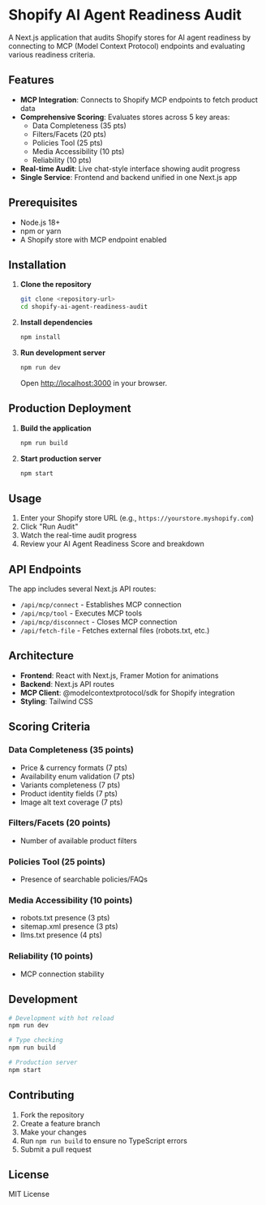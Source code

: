 # Shopify AI Agent Readiness Audit

A Next.js application that audits Shopify stores for AI agent readiness by connecting to MCP (Model Context Protocol) endpoints and evaluating various readiness criteria.

## Features

- **MCP Integration**: Connects to Shopify MCP endpoints to fetch product data
- **Comprehensive Scoring**: Evaluates stores across 5 key areas:
  - Data Completeness (35 pts)
  - Filters/Facets (20 pts) 
  - Policies Tool (25 pts)
  - Media Accessibility (10 pts)
  - Reliability (10 pts)
- **Real-time Audit**: Live chat-style interface showing audit progress
- **Single Service**: Frontend and backend unified in one Next.js app

## Prerequisites

- Node.js 18+ 
- npm or yarn
- A Shopify store with MCP endpoint enabled

## Installation

1. **Clone the repository**
   ```bash
   git clone <repository-url>
   cd shopify-ai-agent-readiness-audit
   ```

2. **Install dependencies**
   ```bash
   npm install
   ```

3. **Run development server**
   ```bash
   npm run dev
   ```
   
   Open [http://localhost:3000](http://localhost:3000) in your browser.

## Production Deployment

1. **Build the application**
   ```bash
   npm run build
   ```

2. **Start production server**
   ```bash
   npm start
   ```

## Usage

1. Enter your Shopify store URL (e.g., `https://yourstore.myshopify.com`)
2. Click "Run Audit" 
3. Watch the real-time audit progress
4. Review your AI Agent Readiness Score and breakdown

## API Endpoints

The app includes several Next.js API routes:

- `/api/mcp/connect` - Establishes MCP connection
- `/api/mcp/tool` - Executes MCP tools
- `/api/mcp/disconnect` - Closes MCP connection  
- `/api/fetch-file` - Fetches external files (robots.txt, etc.)

## Architecture

- **Frontend**: React with Next.js, Framer Motion for animations
- **Backend**: Next.js API routes
- **MCP Client**: @modelcontextprotocol/sdk for Shopify integration
- **Styling**: Tailwind CSS

## Scoring Criteria

### Data Completeness (35 points)
- Price & currency formats (7 pts)
- Availability enum validation (7 pts) 
- Variants completeness (7 pts)
- Product identity fields (7 pts)
- Image alt text coverage (7 pts)

### Filters/Facets (20 points)
- Number of available product filters

### Policies Tool (25 points)
- Presence of searchable policies/FAQs

### Media Accessibility (10 points)
- robots.txt presence (3 pts)
- sitemap.xml presence (3 pts)
- llms.txt presence (4 pts)

### Reliability (10 points)
- MCP connection stability

## Development

```bash
# Development with hot reload
npm run dev

# Type checking
npm run build

# Production server
npm start
```

## Contributing

1. Fork the repository
2. Create a feature branch
3. Make your changes
4. Run `npm run build` to ensure no TypeScript errors
5. Submit a pull request

## License

MIT License
